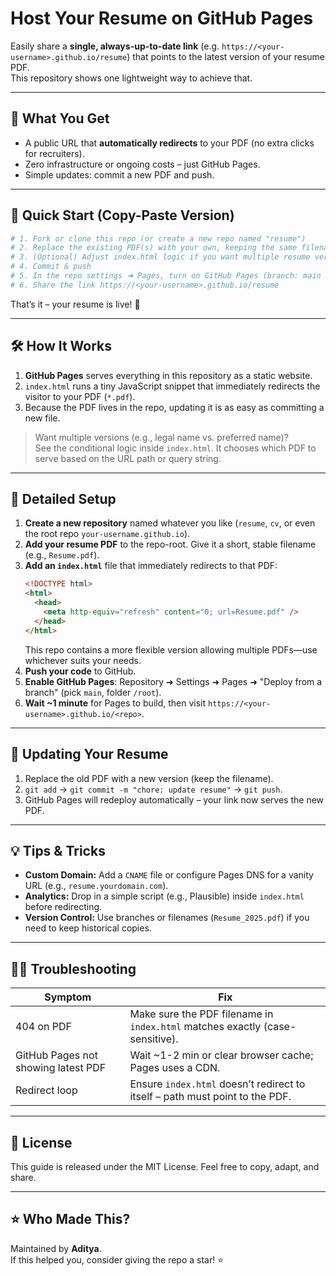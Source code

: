 # Host Your Resume on GitHub Pages

Easily share a **single, always-up-to-date link** (e.g. `https://<your-username>.github.io/resume`) that points to the latest version of your resume PDF.  
This repository shows one lightweight way to achieve that.

---

## 📄 What You Get
* A public URL that **automatically redirects** to your PDF (no extra clicks for recruiters).
* Zero infrastructure or ongoing costs – just GitHub Pages.
* Simple updates: commit a new PDF and push.

---

## 🚀 Quick Start (Copy-Paste Version)
```bash
# 1. Fork or clone this repo (or create a new repo named "resume")
# 2. Replace the existing PDF(s) with your own, keeping the same filename(s)
# 3. (Optional) Adjust index.html logic if you want multiple resume versions
# 4. Commit & push
# 5. In the repo settings ➜ Pages, turn on GitHub Pages (branch: main /root)
# 6. Share the link https://<your-username>.github.io/resume
```
That’s it – your resume is live! 💼

---

## 🛠️ How It Works
1. **GitHub Pages** serves everything in this repository as a static website.
2. `index.html` runs a tiny JavaScript snippet that immediately redirects the visitor to your PDF (`*.pdf`).
3. Because the PDF lives in the repo, updating it is as easy as committing a new file.

> Want multiple versions (e.g., legal name vs. preferred name)?  
> See the conditional logic inside `index.html`. It chooses which PDF to serve based on the URL path or query string.

---

## 📝 Detailed Setup
1. **Create a new repository** named whatever you like (`resume`, `cv`, or even the root repo `your-username.github.io`).
2. **Add your resume PDF** to the repo-root. Give it a short, stable filename (e.g., `Resume.pdf`).
3. **Add an `index.html`** file that immediately redirects to that PDF:
   ```html
   <!DOCTYPE html>
   <html>
     <head>
       <meta http-equiv="refresh" content="0; url=Resume.pdf" />
     </head>
   </html>
   ```
   This repo contains a more flexible version allowing multiple PDFs—use whichever suits your needs.
4. **Push your code** to GitHub.
5. **Enable GitHub Pages**:  Repository ➜ Settings ➜ Pages ➜ "Deploy from a branch" (pick `main`, folder `/root`).
6. **Wait ~1 minute** for Pages to build, then visit `https://<your-username>.github.io/<repo>`.

---

## 🔄 Updating Your Resume
1. Replace the old PDF with a new version (keep the filename).
2. `git add` → `git commit -m "chore: update resume"` → `git push`.
3. GitHub Pages will redeploy automatically – your link now serves the new PDF.

---

## 💡 Tips & Tricks
* **Custom Domain:** Add a `CNAME` file or configure Pages DNS for a vanity URL (e.g., `resume.yourdomain.com`).
* **Analytics:** Drop in a simple script (e.g., Plausible) inside `index.html` before redirecting.
* **Version Control:** Use branches or filenames (`Resume_2025.pdf`) if you need to keep historical copies.

---

## 🙋‍♂️ Troubleshooting
| Symptom | Fix |
|---------|-----|
| 404 on PDF | Make sure the PDF filename in `index.html` matches exactly (case-sensitive). |
| GitHub Pages not showing latest PDF | Wait ~1-2 min or clear browser cache; Pages uses a CDN. |
| Redirect loop | Ensure `index.html` doesn’t redirect to itself – path must point to the PDF. |

---

## 📜 License
This guide is released under the MIT License. Feel free to copy, adapt, and share.

---

## ⭐️ Who Made This?
Maintained by **Aditya**.  
If this helped you, consider giving the repo a star! ⭐️
